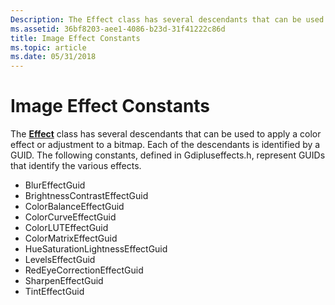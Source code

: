 ```yaml
---
Description: The Effect class has several descendants that can be used to apply a color effect or adjustment to a bitmap.
ms.assetid: 36bf8203-aee1-4086-b23d-31f41222c86d
title: Image Effect Constants
ms.topic: article
ms.date: 05/31/2018
---
```


# Image Effect Constants

The [**Effect**](/windows/desktop/api/gdipluseffects/nl-gdipluseffects-effect) class has several descendants that can be used to apply a color effect or adjustment to a bitmap. Each of the descendants is identified by a GUID. The following constants, defined in Gdipluseffects.h, represent GUIDs that identify the various effects.

-   BlurEffectGuid
-   BrightnessContrastEffectGuid
-   ColorBalanceEffectGuid
-   ColorCurveEffectGuid
-   ColorLUTEffectGuid
-   ColorMatrixEffectGuid
-   HueSaturationLightnessEffectGuid
-   LevelsEffectGuid
-   RedEyeCorrectionEffectGuid
-   SharpenEffectGuid
-   TintEffectGuid

 

 



